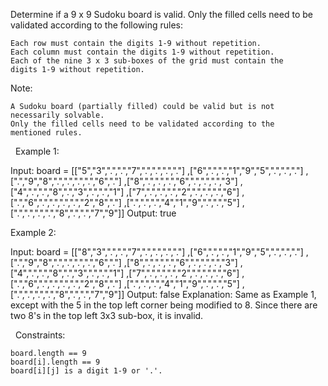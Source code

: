 Determine if a 9 x 9 Sudoku board is valid. Only the filled cells need to be validated according to the following rules:


	Each row must contain the digits 1-9 without repetition.
	Each column must contain the digits 1-9 without repetition.
	Each of the nine 3 x 3 sub-boxes of the grid must contain the digits 1-9 without repetition.


Note:


	A Sudoku board (partially filled) could be valid but is not necessarily solvable.
	Only the filled cells need to be validated according to the mentioned rules.


 
Example 1:

Input: board = 
[["5","3",".",".","7",".",".",".","."]
,["6",".",".","1","9","5",".",".","."]
,[".","9","8",".",".",".",".","6","."]
,["8",".",".",".","6",".",".",".","3"]
,["4",".",".","8",".","3",".",".","1"]
,["7",".",".",".","2",".",".",".","6"]
,[".","6",".",".",".",".","2","8","."]
,[".",".",".","4","1","9",".",".","5"]
,[".",".",".",".","8",".",".","7","9"]]
Output: true


Example 2:

Input: board = 
[["8","3",".",".","7",".",".",".","."]
,["6",".",".","1","9","5",".",".","."]
,[".","9","8",".",".",".",".","6","."]
,["8",".",".",".","6",".",".",".","3"]
,["4",".",".","8",".","3",".",".","1"]
,["7",".",".",".","2",".",".",".","6"]
,[".","6",".",".",".",".","2","8","."]
,[".",".",".","4","1","9",".",".","5"]
,[".",".",".",".","8",".",".","7","9"]]
Output: false
Explanation: Same as Example 1, except with the 5 in the top left corner being modified to 8. Since there are two 8's in the top left 3x3 sub-box, it is invalid.


 
Constraints:


	board.length == 9
	board[i].length == 9
	board[i][j] is a digit 1-9 or '.'.

